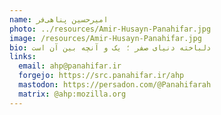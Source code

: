 ```yaml
---
name: امیرحسین پناهی‌فر
photo: ../resources/Amir-Husayn-Panahifar.jpg
image: /resources/Amir-Husayn-Panahifar.jpg
bio: دلباخته دنیای صفر ؛ یک و آنچه بین آن است
links:
  email: ahp@panahifar.ir
  forgejo: https://src.panahifar.ir/ahp
  mastodon: https://persadon.com/@Panahifarah
  matrix: @ahp:mozilla.org
---
```

